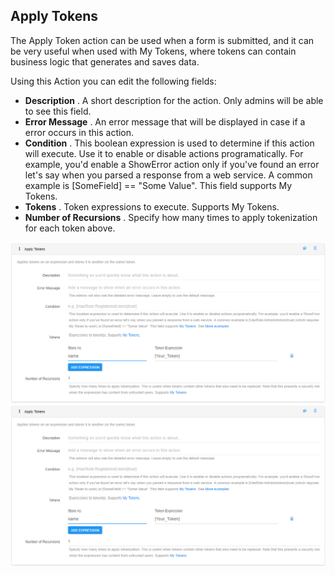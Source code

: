 ## Apply Tokens

The Apply Token action can be used when a form is submitted, and it can be very useful when used with My Tokens, where tokens can contain business logic that generates and saves data.

Using this Action you can edit the following fields:

* **Description**
  . A short description for the action. Only admins will be able to see this field.
* **Error Message**
  . An error message that will be displayed in case if a error occurs in this action.
* **Condition**
  . This boolean expression is used to determine if this action will execute. Use it to enable or disable actions programatically. For example, you'd enable a ShowError action only if you've found an error let's say when you parsed a response from a web service. A common example is \[SomeField\] == "Some Value". This field supports My Tokens.
* **Tokens**
  . Token expressions to execute. Supports My Tokens.
* **Number of Recursions**
  . Specify how many times to apply tokenization for each token above.    

![](/assets/apply_tokens.png)![](/assets/apply_tokens.png)


